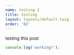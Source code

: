 ```yaml
---
name: testing 2
title: testing
layout: layouts/default.twig
order: '02'
---
```

testing this post

```js
console.log('working?');
```
